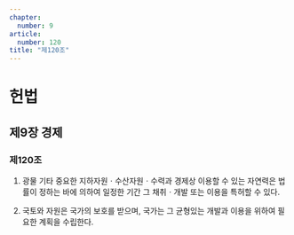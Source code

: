 ```yaml
---
chapter:
  number: 9
article:
  number: 120
title: "제120조"
---
```

# 헌법

## 제9장 경제

### 제120조

1. 광물 기타 중요한 지하자원ㆍ수산자원ㆍ수력과 경제상 이용할 수 있는 자연력은 법률이 정하는 바에 의하여 일정한 기간 그 채취ㆍ개발 또는 이용을 특허할 수 있다.

2. 국토와 자원은 국가의 보호를 받으며, 국가는 그 균형있는 개발과 이용을 위하여 필요한 계획을 수립한다.
